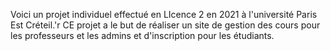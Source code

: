 Voici un projet individuel effectué en LIcence 2 en 2021 à l'université Paris Est Créteil.'r
CE projet a le but de réaliser un site de gestion des cours pour les professeurs et les admins et d'inscription pour les étudiants.

